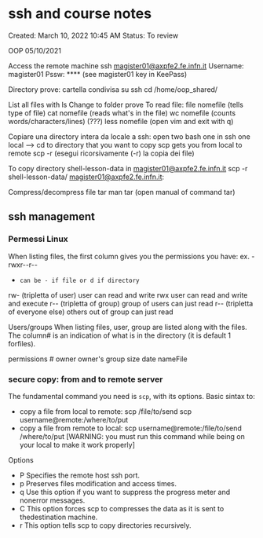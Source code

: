 # ssh and course notes

Created: March 10, 2022 10:45 AM
Status: To review

OOP 05/10/2021

Access the remote machine
ssh [magister01@axpfe2.fe.infn.it](mailto:magister01@axpfe2.fe.infn.it)
Username: magister01
Pssw: **** (see magister01 key in KeePass)

Directory prove: cartella condivisa su ssh
cd /home/oop_shared/

List all files with ls
Change to folder prove
To read file:
file nomefile (tells type of file)
cat nomefile (reads what's in the file)
wc nomefile (counts words/characters/lines) (???)
less nomefile (open vim and exit with q)

Copiare una directory intera da locale a ssh:
open two bash
one in ssh
one local --> cd to directory that you want to copy
scp gets you from local to remote
scp -r	(esegui ricorsivamente (-r) la copia dei file)

To copy directory shell-lesson-data in [magister01@axpfe2.fe.infn.it](mailto:magister01@axpfe2.fe.infn.it)
scp -r shell-lesson-data/ [magister01@axpfe2.fe.infn.it](mailto:magister01@axpfe2.fe.infn.it):

Compress/decompress file
tar
man tar	(open manual of command tar)

## ssh management

### Permessi Linux

When listing files, the first column gives you the permissions you have:
ex. -rwxr--r--

- `can be - if file or d if directory`

rw-		(tripletta of user) user can read and write
rwx		user can read and write and execute
r--		(tripletta of group) group of users can just read
r--		(tripletta of everyone else) others out of group can just read

Users/groups
When listing files, user, group are listed along with the files. The column# is an indication of what is in the directory (it is default 1 forfiles).

permissions	#	owner	owner's group	size	date	nameFile

### secure copy: from and to remote server

The fundamental command you need is `scp`, with its options. Basic sintax to:

- copy a file from local to remote: scp /file/to/send scp username@remote:/where/to/put
- copy a file from remote to local: scp username@remote:/file/to/send /where/to/put [WARNING: you must run this command while being on your local to make it work properly]

Options

- P Specifies the remote host ssh port.
- p Preserves files modification and access times.
- q Use this option if you want to suppress the progress meter and nonerror messages.
- C This option forces scp to compresses the data as it is sent to thedestination machine.
- r This option tells scp to copy directories recursively.